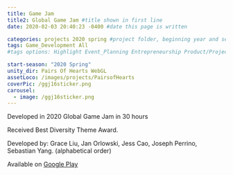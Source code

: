 ```yaml
---
title: Game Jam
title2: Global Game Jam #title shown in first line
date: 2020-02-03 20:40:23 -0400 #date this page is written

categories: projects 2020 spring #project folder, beginning year and season
tags: Game_Development All
#tags options: Highlight Event_Planning Entrepreneurship Product/Project_Management Game_Development Marketing Negotiation  Web_Design

start-season: "2020 Spring"
unity_dir: Pairs Of Hearts WebGL
assetLoco: /images/projects/PairsofHearts
coverPic: /ggj16sticker.png
carousel:
  - image: /ggj16sticker.png
---
```


Developed in 2020 Global Game Jam in 30 hours

Received Best Diversity Theme Award.

Developed by: Grace Liu, Jan Orlowski, Jess Cao, Joseph Perrino, Sebastian Yang. (alphabetical order)

Available on [Google Play](https://play.google.com/store/apps/details?id=com.SebLab.PairsOfHearts)
